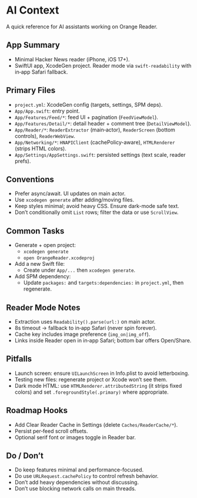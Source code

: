 # AI Context

A quick reference for AI assistants working on Orange Reader.

## App Summary
- Minimal Hacker News reader (iPhone, iOS 17+).
- SwiftUI app, XcodeGen project. Reader mode via `swift-readability` with in‑app Safari fallback.

## Primary Files
- `project.yml`: XcodeGen config (targets, settings, SPM deps).
- `App/App.swift`: entry point.
- `App/Features/Feed/*`: feed UI + pagination (`FeedViewModel`).
- `App/Features/Detail/*`: detail header + comment tree (`DetailViewModel`).
- `App/Reader/*`: `ReaderExtractor` (main‑actor), `ReaderScreen` (bottom controls), `ReaderWebView`.
- `App/Networking/*`: `HNAPIClient` (cachePolicy-aware), `HTMLRenderer` (strips HTML colors).
- `App/Settings/AppSettings.swift`: persisted settings (text scale, reader prefs).

## Conventions
- Prefer async/await. UI updates on main actor.
- Use `xcodegen generate` after adding/moving files.
- Keep styles minimal; avoid heavy CSS. Ensure dark-mode safe text.
- Don’t conditionally omit `List` rows; filter the data or use `ScrollView`.

## Common Tasks
- Generate + open project:
  - `xcodegen generate`
  - `open OrangeReader.xcodeproj`
- Add a new Swift file:
  - Create under `App/...` then `xcodegen generate`.
- Add SPM dependency:
  - Update `packages:` and `targets:dependencies:` in `project.yml`, then regenerate.

## Reader Mode Notes
- Extraction uses `Readability().parse(url:)` on main actor.
- 8s timeout → fallback to in‑app Safari (never spin forever).
- Cache key includes image preference (`img_on|img_off`).
- Links inside Reader open in in‑app Safari; bottom bar offers Open/Share.

## Pitfalls
- Launch screen: ensure `UILaunchScreen` in Info.plist to avoid letterboxing.
- Testing new files: regenerate project or Xcode won’t see them.
- Dark mode HTML: use `HTMLRenderer.attributedString` (it strips fixed colors) and set `.foregroundStyle(.primary)` where appropriate.

## Roadmap Hooks
- Add Clear Reader Cache in Settings (delete `Caches/ReaderCache/*`).
- Persist per‑feed scroll offsets.
- Optional serif font or images toggle in Reader bar.

## Do / Don’t
- Do keep features minimal and performance-focused.
- Do use `URLRequest.cachePolicy` to control refresh behavior.
- Don’t add heavy dependencies without discussing.
- Don’t use blocking network calls on main threads.
